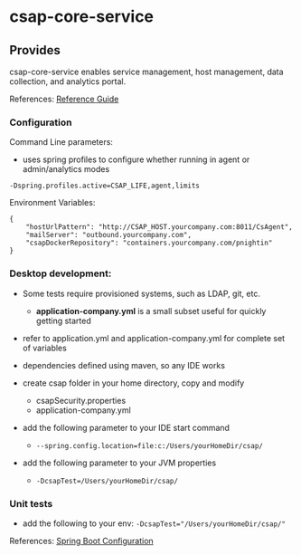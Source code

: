 
# csap-core-service

## Provides
csap-core-service enables service management, host management, data collection, and analytics portal.

References: [Reference Guide](https://github.com/csap-platform/csap-core/wiki)


### Configuration

Command Line parameters: 
- uses spring profiles to configure whether running in agent or admin/analytics modes
```
-Dspring.profiles.active=CSAP_LIFE,agent,limits
```
 

Environment Variables:
```
{
	"hostUrlPattern": "http://CSAP_HOST.yourcompany.com:8011/CsAgent",
	"mailServer": "outbound.yourcompany.com",
	"csapDockerRepository": "containers.yourcompany.com/pnightin"
}
```



### Desktop development:
- Some tests require provisioned systems, such as LDAP, git, etc.
	- **application-company.yml**  is a small subset useful for quickly getting started
- refer to application.yml and application-company.yml for complete set of variables

- dependencies defined using maven, so any IDE works  
- create csap folder in your home directory, copy and modify
	- csapSecurity.properties
	- application-company.yml
- add the following parameter to your IDE start command 
	- ```--spring.config.location=file:c:/Users/yourHomeDir/csap/```
- add the following parameter to your JVM properties
	- ```-DcsapTest=/Users/yourHomeDir/csap/```

### Unit tests
- add the following to your env: ```-DcsapTest="/Users/yourHomeDir/csap/"```


References: [Spring Boot Configuration](https://docs.spring.io/spring-boot/docs/current/reference/html/boot-features-external-config.html)
